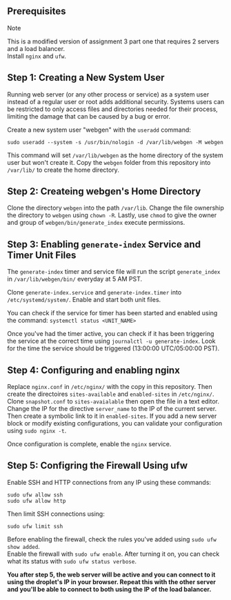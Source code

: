 ## Prerequisites
> [!NOTE]
> This is a modified version of assignment 3 part one that requires 2 servers and a load balancer.  
Install `nginx` and `ufw`.

## Step 1: Creating a New System User  

Running web server (or any other process or service) as a system user instead of a regular user or root adds additional security. Systems users can be restricted to only access files and directories needed for their process, limiting the damage that can be caused by a bug or error.  

Create a new system user "webgen" with the `useradd` command:
```
sudo useradd --system -s /usr/bin/nologin -d /var/lib/webgen -M webgen
```

This command will set `/var/lib/webgen` as the home directory of the system user but won't create it. Copy the `webgen` folder from this repository into `/var/lib/` to create the home directory.  

## Step 2: Createing webgen's Home Directory
Clone the directory `webgen` into the path `/var/lib`. Change the file ownership the directory to `webgen` using `chown -R`. Lastly, use `chmod` to give the owner and group of `webgen/bin/generate_index` execute permissions.

## Step 3: Enabling `generate-index` Service and Timer Unit Files
The `generate-index` timer and service file will run the script `generate_index` in `/var/lib/webgen/bin/` everyday at 5 AM PST.  

Clone `generate-index.service` and `generate-index.timer` into `/etc/systemd/system/`. Enable and start both unit files.

You can check if the service for timer has been started and enabled using the command: `systemctl status <UNIT_NAME>`  

Once you've had the timer active, you can check if it has been triggering the service at the correct time using `journalctl -u generate-index`. Look for the time the service should be triggered (13:00:00 UTC/05:00:00 PST).  

## Step 4: Configuring and enabling nginx
Replace `nginx.conf` in `/etc/nginx/` with the copy in this repository. Then create the directoires `sites-available` and `enabled-sites` in `/etc/nginx/`. Clone `snapshot.conf` to `sites-avaialable` then open the file in a text editor. Change the IP for the directive `server_name` to the IP of the current server. Then create a symbolic link to it in `enabled-sites`. If you add a new server block or modify existing configurations, you can validate your configuration using `sudo nginx -t`.  

Once configuration is complete, enable the `nginx` service.  

## Step 5: Configring the Firewall Using ufw
Enable SSH and HTTP connections from any IP using these commands:
```
sudo ufw allow ssh
sudo ufw allow http
```
Then limit SSH connections using:
```
sudo ufw limit ssh
```

Before enabling the firewall, check the rules you've added using `sudo ufw show added`.   
Enable the firewall with `sudo ufw enable`. After turning it on, you can check what its status with `sudo ufw status verbose`.  

**You after step 5, the web server will be active and you can connect to it using the droplet's IP in your browser. Repeat this with the other server and you'll be able to connect to both using the IP of the load balancer.**



